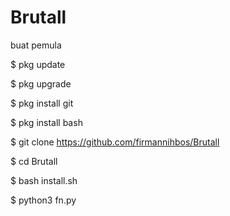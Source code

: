 # Brutall
buat pemula

$ pkg update

$ pkg upgrade

$ pkg install git

$ pkg install bash

$ git clone https://github.com/firmannihbos/Brutall

$ cd Brutall

$ bash install.sh

$ python3 fn.py

